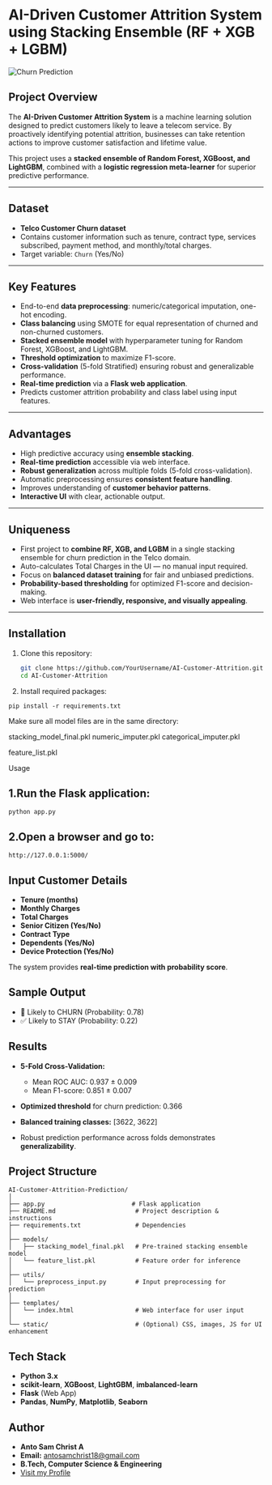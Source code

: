 # AI-Driven Customer Attrition System using Stacking Ensemble (RF + XGB + LGBM)

![Churn Prediction](https://img.shields.io/badge/Status-Completed-green)

## **Project Overview**
The **AI-Driven Customer Attrition System** is a machine learning solution designed to predict customers likely to leave a telecom service. By proactively identifying potential attrition, businesses can take retention actions to improve customer satisfaction and lifetime value.

This project uses a **stacked ensemble of Random Forest, XGBoost, and LightGBM**, combined with a **logistic regression meta-learner** for superior predictive performance.

---

## **Dataset**
- **Telco Customer Churn dataset**
- Contains customer information such as tenure, contract type, services subscribed, payment method, and monthly/total charges.
- Target variable: `Churn` (Yes/No)

---

## **Key Features**
- End-to-end **data preprocessing**: numeric/categorical imputation, one-hot encoding.
- **Class balancing** using SMOTE for equal representation of churned and non-churned customers.
- **Stacked ensemble model** with hyperparameter tuning for Random Forest, XGBoost, and LightGBM.
- **Threshold optimization** to maximize F1-score.
- **Cross-validation** (5-fold Stratified) ensuring robust and generalizable performance.
- **Real-time prediction** via a **Flask web application**.
- Predicts customer attrition probability and class label using input features.

---
## Advantages
- High predictive accuracy using **ensemble stacking**.
- **Real-time prediction** accessible via web interface.
- **Robust generalization** across multiple folds (5-fold cross-validation).
- Automatic preprocessing ensures **consistent feature handling**.
- Improves understanding of **customer behavior patterns**.
- **Interactive UI** with clear, actionable output.

---

## Uniqueness
- First project to **combine RF, XGB, and LGBM** in a single stacking ensemble for churn prediction in the Telco domain.
- Auto-calculates Total Charges in the UI — no manual input required.
- Focus on **balanced dataset training** for fair and unbiased predictions.
- **Probability-based thresholding** for optimized F1-score and decision-making.
- Web interface is **user-friendly, responsive, and visually appealing**.

---

## **Installation**
1. Clone this repository:
   ```bash
   git clone https://github.com/YourUsername/AI-Customer-Attrition.git
   cd AI-Customer-Attrition
   ```
2.  Install required packages:
   ```
pip install -r requirements.txt
```
Make sure all model files are in the same directory:

stacking_model_final.pkl
numeric_imputer.pkl
categorical_imputer.pkl

feature_list.pkl

Usage

## 1.Run the Flask application:
```
python app.py
```
## 2.Open a browser and go to:
```
http://127.0.0.1:5000/
```
## Input Customer Details

- **Tenure (months)**  
- **Monthly Charges**  
- **Total Charges**  
- **Senior Citizen (Yes/No)**  
- **Contract Type**  
- **Dependents (Yes/No)**  
- **Device Protection (Yes/No)**  

The system provides **real-time prediction with probability score**.

## Sample Output
- 🚨 Likely to CHURN (Probability: 0.78)  
- ✅ Likely to STAY (Probability: 0.22)  


## Results

- **5-Fold Cross-Validation:**  
  - Mean ROC AUC: 0.937 ± 0.009  
  - Mean F1-score: 0.851 ± 0.007  

- **Optimized threshold** for churn prediction: 0.366  
- **Balanced training classes:** [3622, 3622]  
- Robust prediction performance across folds demonstrates **generalizability**.

## Project Structure
```
AI-Customer-Attrition-Prediction/
│
├── app.py                        # Flask application
├── README.md                      # Project description & instructions
├── requirements.txt               # Dependencies
│
├── models/
│   ├── stacking_model_final.pkl   # Pre-trained stacking ensemble model
│   └── feature_list.pkl           # Feature order for inference
│
├── utils/
│   └── preprocess_input.py        # Input preprocessing for prediction
│
├── templates/
│   └── index.html                 # Web interface for user input
│
└── static/                        # (Optional) CSS, images, JS for UI enhancement
```
## Tech Stack

- **Python 3.x**
- **scikit-learn**, **XGBoost**, **LightGBM**, **imbalanced-learn**
- **Flask** (Web App)
- **Pandas**, **NumPy**, **Matplotlib**, **Seaborn**

## Author
- **Anto Sam Christ A**  
- **Email:** antosamchrist18@gmail.com  
- **B.Tech, Computer Science & Engineering**  
- [Visit my Profile](https://antosamchrista.netlify.app)


